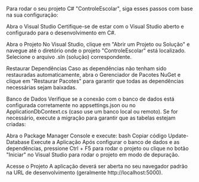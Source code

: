 Para rodar o seu projeto C# "ControleEscolar", siga esses passos com base na sua configuração:

Abra o Visual Studio
Certifique-se de estar com o Visual Studio aberto e configurado para o desenvolvimento em C#.

Abra o Projeto
No Visual Studio, clique em "Abrir um Projeto ou Solução" e navegue até o diretório onde o projeto "ControleEscolar" está localizado. Selecione o arquivo .sln (solução) correspondente.

Restaurar Dependências
Caso as dependências não tenham sido restauradas automaticamente, abra o Gerenciador de Pacotes NuGet e clique em "Restaurar Pacotes" para garantir que todas as dependências necessárias sejam baixadas.

Banco de Dados
Verifique se a conexão com o banco de dados está configurada corretamente no appsettings.json ou no ApplicationDbContext.cs (caso use um banco local ou remoto). Se for necessário, execute a migração para garantir que as tabelas estejam criadas:

Abra o Package Manager Console e execute:
bash
Copiar código
Update-Database
Execute a Aplicação
Após configurar o banco de dados e as dependências, pressione Ctrl + F5 para rodar o projeto ou clique no botão "Iniciar" no Visual Studio para rodar o projeto em modo de depuração.

Acesse o Projeto
A aplicação deverá ser aberta no seu navegador padrão na URL de desenvolvimento (geralmente http://localhost:5000).
